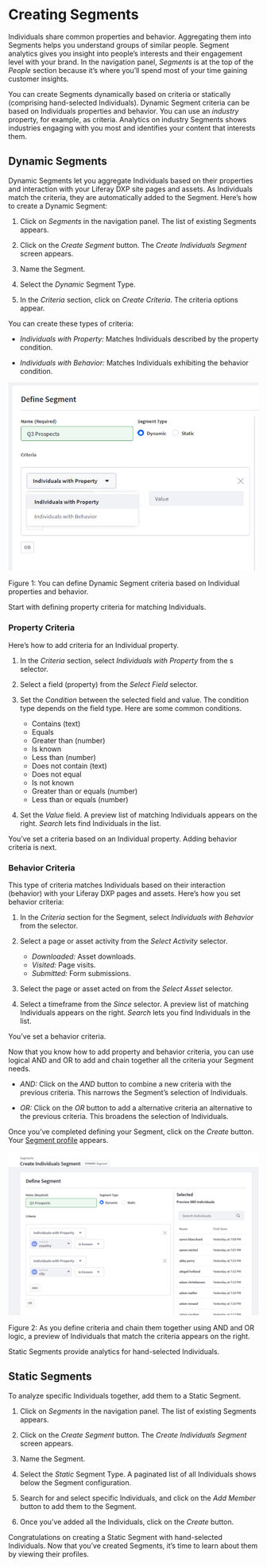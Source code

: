 # Creating Segments [](id=creating-segments)

Individuals share common properties and behavior. Aggregating them into Segments
helps you understand groups of similar people. Segment analytics gives you
insight into people’s interests and their engagement level with your brand. In
the navigation panel, *Segments* is at the top of the *People* section because
it’s where you’ll spend most of your time gaining customer insights. 

You can create Segments dynamically based on criteria or statically (comprising
hand-selected Individuals). Dynamic Segment criteria can be based on Individuals
properties and behavior. You can use an *industry* property, for example, as
criteria. Analytics on industry Segments shows industries engaging with you most
and identifies your content that interests them.

## Dynamic Segments [](id=dynamic-segments)

Dynamic Segments let you aggregate Individuals based on their properties and
interaction with your Liferay DXP site pages and assets. As Individuals match
the criteria, they are automatically added to the Segment. Here’s how to create a
Dynamic Segment:

1. Click on *Segments* in the navigation panel. The list of existing Segments 
appears.

2. Click on the *Create Segment* button. The *Create Individuals Segment* 
screen appears. 

3. Name the Segment.

4. Select the *Dynamic* Segment Type. 

5. In the *Criteria* section, click on *Create Criteria*. The criteria options 
appear.

You can create these types of criteria:

- *Individuals with Property:* Matches Individuals described by the property 
condition. 

- *Individuals with Behavior:* Matches Individuals exhibiting the behavior 
condition.

![Figure 1: You can define Dynamic Segment criteria based on Individual properties and behavior.](../../images/create-dynamic-segment-on-property-or-behavior.png)

Figure 1: You can define Dynamic Segment criteria based on Individual
properties and behavior. 

Start with defining property criteria for matching Individuals. 

### Property Criteria [](id=property-criteria)

Here’s how to add criteria for an Individual property. 

1. In the *Criteria* section, select *Individuals with Property* from the s
selector.

2. Select a field (property) from the *Select Field* selector.

3. Set the *Condition* between the selected field and value. The condition type 
depends on the field type. Here are some common conditions.

    - Contains (text)
    - Equals
    - Greater than (number)
    - Is known
    - Less than (number)
    - Does not contain (text)
    - Does not equal
    - Is not known
    - Greater than or equals (number)
    - Less than or equals (number)

4. Set the *Value* field. A preview list of matching Individuals appears on the 
right. *Search* lets find Individuals in the list.  

You’ve set a criteria based on an Individual property. Adding behavior criteria
is next.

### Behavior Criteria [](id=behavior-criteria)

This type of criteria matches Individuals based on their interaction (behavior)
with your Liferay DXP pages and assets. Here’s how you set behavior criteria:

1. In the *Criteria* section for the Segment, select *Individuals with 
Behavior* from the selector.

2. Select a page or asset activity from the *Select Activity* selector.

    - *Downloaded:* Asset downloads.
    - *Visited:* Page visits.
    - *Submitted:* Form submissions.

3. Select the page or asset acted on from the *Select Asset* selector. 

4. Select a timeframe from the *Since* selector. A preview list of matching 
Individuals appears on the right. *Search* lets you find Individuals in the
list. 

You’ve set a behavior criteria.

Now that you know how to add property and behavior criteria, you can use logical
AND and OR to add and chain together all the criteria your Segment needs. 

- *AND:* Click on the *AND* button to combine a new criteria with the previous 
criteria. This narrows the Segment’s selection of Individuals. 

- *OR:* Click on the *OR* button to add a alternative criteria an alternative to
the previous criteria. This broadens the selection of Individuals.

Once you’ve completed defining your Segment, click on the *Create* button. Your
[Segment profile](https://github.com/liferay/liferay-docs/blob/master/discover/analytics-cloud/articles/03-understanding-people/03-profiling-segments.markdown)
appears. 

![Figure 2: As you define criteria and chain them together using AND and OR logic, a preview of Individuals that match the criteria appears on the right.](../../images/create-dynamic-segment.png)

Figure 2: As you define criteria and chain them together using AND and OR logic,
a preview of Individuals that match the criteria appears on the right. 

Static Segments provide analytics for hand-selected Individuals. 

## Static Segments [](id=static-segments)

To analyze specific Individuals together, add them to a Static Segment.

1. Click on *Segments* in the navigation panel. The list of existing Segments
appears.

2. Click on the *Create Segment* button. The *Create Individuals Segment* 
screen appears. 

3. Name the Segment.

4. Select the *Static* Segment Type. A paginated list of all Individuals shows 
below the Segment configuration.

5. Search for and select specific Individuals, and click on the *Add Member* 
button to add them to the Segment. 

6. Once you’ve added all the Individuals, click on the *Create* button.

Congratulations on creating a Static Segment with hand-selected Individuals. Now
that you’ve created Segments, it’s time to learn about them by viewing their
profiles. 
